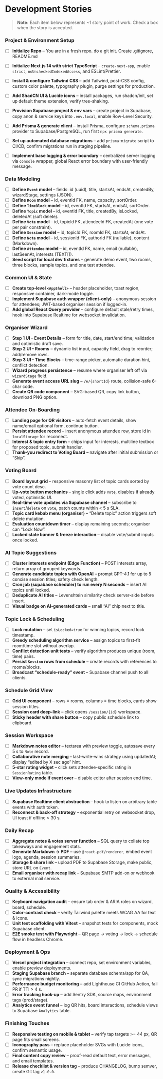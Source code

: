 # Development Stories

> **Note:** Each item below represents \~1 story point of work. Check a box when the story is accepted.

### Project & Environment Setup

* [ ] **Initialize Repo** – You are in a fresh repo. do a git init. Create .gitignore, README.md

* [ ] **Initialize Next.js 14 with strict TypeScript** – `create-next-app`, enable `strict`, `noUncheckedIndexedAccess`, and ESLint/Prettier.
* [ ] **Install & configure Tailwind CSS** – add Tailwind, post-CSS config, custom color palette, typography plugin, purge settings for production.
* [ ] **Add ShadCN UI & Lucide icons** – install packages, run shadcn/init, set up default theme extension, verify tree-shaking.
* [ ] **Provision Supabase project & env vars** – create project in Supabase, copy anon & service keys into `.env.local`, enable Row-Level Security.
* [ ] **Add Prisma & generate client** – install Prisma, configure `schema.prisma` provider to Supabase/PostgreSQL, run first `npx prisma generate`.
* [ ] **Set up automated database migrations** – add `prisma:migrate` script to CI/CD, confirm migrations run in staging pipeline.
* [ ] **Implement base logging & error boundary** – centralized server logging via `console` wrapper, global React error boundary with user-friendly message.

### Data Modeling

* [ ] **Define `Event` model** – fields: id (uuid), title, startsAt, endsAt, createdBy, wizardStage, settings (JSON).
* [ ] **Define `Room` model** – id, eventId FK, name, capacity, sortOrder.
* [ ] **Define `TimeBlock` model** – id, eventId FK, startsAt, endsAt, sortOrder.
* [ ] **Define `Topic` model** – id, eventId FK, title, createdBy, isLocked, deletedAt (soft delete).
* [ ] **Define `Vote` model** – id, topicId FK, attendeeId FK, createdAt (one vote per pair constraint).
* [ ] **Define `Session` model** – id, topicId FK, roomId FK, startsAt, endsAt.
* [ ] **Define `Note` model** – id, sessionId FK, authorId FK (nullable), content (Markdown).
* [ ] **Define `Attendee` model** – id, eventId FK, name, email (nullable), lastSeenAt, interests (TEXT\[]).
* [ ] **Seed script for local dev fixtures** – generate demo event, two rooms, three blocks, sample topics, and one test attendee.

### Common UI & State

* [ ] **Create top-level `<AppShell>`** – header placeholder, toast region, responsive container, dark-mode toggle.
* [ ] **Implement Supabase auth wrapper (client-only)** – anonymous session for attendees; JWT-based organiser session if logged-in.
* [ ] **Add global React Query provider** – configure default stale/retry times, hook into Supabase Realtime for websocket invalidation.

### Organiser Wizard

* [ ] **Step 1 UI – Event Details** – form for title, date, start/end time; validation and optimistic draft save.
* [ ] **Step 2 UI – Rooms** – dynamic list input, capacity field, drag to reorder; add/remove rows.
* [ ] **Step 3 UI – Time Blocks** – time-range picker, automatic duration hint, conflict detection.
* [ ] **Wizard progress persistence** – resume where organiser left off via `wizardStage` field.
* [ ] **Generate event access URL slug** – `/e/{shortId}` route, collision-safe 6-char code.
* [ ] **Create QR code component** – SVG-based QR, copy link button, download PNG option.

### Attendee On-Boarding

* [ ] **Landing page for QR visitors** – auto-fetch event details, show name/email optional form, continue button.
* [ ] **Persist attendee record** – insert anonymous attendee row, store id in `localStorage` for reconnect.
* [ ] **Interest & topic entry form** – chips input for interests, multiline textbox for proposed topic, submit handler.
* [ ] **Thank-you redirect to Voting Board** – navigate after initial submission or “Skip”.

### Voting Board

* [ ] **Board layout grid** – responsive masonry list of topic cards sorted by vote count desc.
* [ ] **Up-vote button mechanics** – single click adds `Vote`, disables if already voted, optimistic UI.
* [ ] **Real-time vote updates via Supabase channel** – subscribe to `insert`/`delete` on `Vote`, patch counts within < 5 s SLA.
* [ ] **Topic card kebab menu (organiser)** – “Delete topic” action triggers soft delete mutation.
* [ ] **Evaluation countdown timer** – display remaining seconds; organiser can “Lock Now”.
* [ ] **Locked state banner & freeze interaction** – disable vote/submit inputs once locked.

### AI Topic Suggestions

* [ ] **Cluster interests endpoint (Edge Function)** – POST interests array, return array of grouped keywords.
* [ ] **Generate candidate topics with OpenAI** – prompt GPT-4.1 for up to 5 concise session titles; safety check length.
* [ ] **Cron job (supabase scheduler) to run every N seconds** – insert AI topics until locked.
* [ ] **Deduplicate AI titles** – Levenshtein similarity check server-side before insert.
* [ ] **Visual badge on AI-generated cards** – small “AI” chip next to title.

### Topic Lock & Scheduling

* [ ] **Lock mutation** – set `isLocked=true` for winning topics, record lock timestamp.
* [ ] **Greedy scheduling algorithm service** – assign topics to first-fit room/time slot without overlap.
* [ ] **Conflict detection unit tests** – verify algorithm produces unique (room, time) pairs.
* [ ] **Persist `Session` rows from schedule** – create records with references to rooms/blocks.
* [ ] **Broadcast “schedule-ready” event** – Supabase channel push to all clients.

### Schedule Grid View

* [ ] **Grid UI component** – rows = rooms, columns = time blocks, cards show session titles.
* [ ] **Session card deep-link** – click opens `/session/{id}` workspace.
* [ ] **Sticky header with share button** – copy public schedule link to clipboard.

### Session Workspace

* [ ] **Markdown notes editor** – textarea with preview toggle, autosave every 5 s to `Note` record.
* [ ] **Collaborative note merging** – last-write-wins strategy using updatedAt; display “edited by X sec ago” hint.
* [ ] **5-star rating widget** – click sets attendee-specific rating in `SessionRating` table.
* [ ] **View-only mode if event over** – disable editor after session end time.

### Live Updates Infrastructure

* [ ] **Supabase Realtime client abstraction** – hook to listen on arbitrary table events with auth token.
* [ ] **Reconnect & back-off strategy** – exponential retry on websocket drop, UI toast if offline > 30 s.

### Daily Recap

* [ ] **Aggregate notes & votes server function** – SQL query to collate top takeaways and engagement stats.
* [ ] **Generate Markdown → PDF** – use `@react-pdf/renderer`, embed event logo, agenda, session summaries.
* [ ] **Storage & share link** – upload PDF to Supabase Storage, make public, store URL on `Event`.
* [ ] **Email organiser with recap link** – Supabase SMTP add-on or webhook to external mail service.

### Quality & Accessibility

* [ ] **Keyboard navigation audit** – ensure tab order & ARIA roles on wizard, board, schedule.
* [ ] **Color-contrast check** – verify Tailwind palette meets WCAG AA for text & icons.
* [ ] **Unit test scaffolding with Vitest** – snapshot tests for components, mock Supabase client.
* [ ] **E2E smoke test with Playwright** – QR page → voting → lock → schedule flow in headless Chrome.

### Deployment & Ops

* [ ] **Vercel project integration** – connect repo, set environment variables, enable preview deployments.
* [ ] **Staging Supabase branch** – separate database schema/app for QA, sync migrations nightly.
* [ ] **Performance budget monitoring** – add Lighthouse CI GitHub Action, fail PR if TTI > 4 s.
* [ ] **Error tracking hook-up** – add Sentry SDK, source maps, environment tags (prod/stage).
* [ ] **Analytics event funnel** – log QR hits, board interactions, schedule views to Supabase `Analytics` table.

### Finishing Touches

* [ ] **Responsive testing on mobile & tablet** – verify tap targets >= 44 px, QR page fits small screens.
* [ ] **Iconography pass** – replace placeholder SVGs with Lucide icons, confirm semantic usage.
* [ ] **Final content copy review** – proof-read default text, error messages, and email templates.
* [ ] **Release checklist & version tag** – produce CHANGELOG, bump semver, create Git tag `v1.0.0`.
